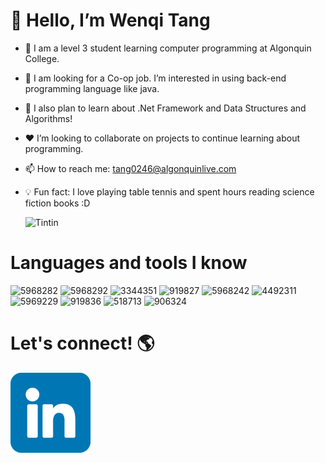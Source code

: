 # 👋 Hello, I’m Wenqi Tang
- :briefcase: I am a level 3 student learning computer programming at Algonquin College.
- 👀 I am looking for a Co-op job. I’m interested in using back-end programming language like java. 
- 🌱 I also plan to learn about .Net Framework and Data Structures and Algorithms!
- ❤️ I’m looking to collaborate on projects to continue learning about programming.
- 📫 How to reach me: tang0246@algonquinlive.com
- 💡 Fun fact: I love playing table tennis and spent hours reading science fiction books :D

     ![Tintin](tintin.gif)

# Languages and tools I know 



![5968282](https://github.com/SantiagoG117/SantiagoG117/assets/128077604/f14af888-a403-4fb0-98ea-5d7938bea7ec) 
![5968292](https://github.com/SantiagoG117/SantiagoG117/assets/128077604/8063f814-77a2-489f-9d50-5d0265c7c05c) 
![3344351](https://github.com/SantiagoG117/SantiagoG117/assets/128077604/1d6df4f7-f66b-49ad-8424-673033b50c49) 
![919827](https://github.com/SantiagoG117/SantiagoG117/assets/128077604/55de9dcc-0c4c-454b-b36f-f307f15d7e94) 
![5968242](https://github.com/SantiagoG117/SantiagoG117/assets/128077604/65170ae2-08bd-4a5e-ac0b-7a3aa88d7cfc) 
![4492311](https://github.com/SantiagoG117/SantiagoG117/assets/128077604/b00a3431-3833-42b7-a9be-45390cf8142e) 
![5969229](https://github.com/SantiagoG117/SantiagoG117/assets/128077604/29152451-63ca-4716-8b3d-d9862139cfff) 
![919836](https://github.com/SantiagoG117/SantiagoG117/assets/128077604/652b127b-4bcc-477e-a9ec-a93bfe3fff68) 
![518713](https://github.com/SantiagoG117/SantiagoG117/assets/128077604/9b760559-04e1-432c-a1eb-cdb438a390ee) 
![906324](https://github.com/SantiagoG117/SantiagoG117/assets/128077604/27033630-f31a-42ef-8657-31e7d1314aef)



# Let's connect! 🌎

[![LinkedIn](https://github.com/SantiagoG117/Icons/blob/main/linkidNEW.png)](https://www.linkedin.com/in/wenqi-tang-744b48277/)
